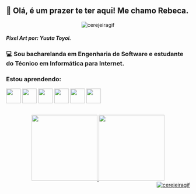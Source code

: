 ## :cherry_blossom: Olá, é um prazer te ter aqui! Me chamo Rebeca. 
<div align="center">
          <img src="https://i1.wp.com/garotasnerds.com/wp-content/uploads/2018/05/gato.gif?resize=500%2C288" alt="cerejeiragif">
</div>

##### Pixel Art por: Yuuta Toyoi.

### :computer: Sou bacharelanda em Engenharia de Software e estudante do Técnico em Informática para Internet. 
### Estou aprendendo:
<img src="https://cdn.jsdelivr.net/gh/devicons/devicon/icons/python/python-original-wordmark.svg" width="40" height="40"/> <img src="https://cdn.jsdelivr.net/gh/devicons/devicon/icons/git/git-plain-wordmark.svg" width="40" height="40"/> 
<img src="https://cdn.jsdelivr.net/gh/devicons/devicon/icons/html5/html5-plain-wordmark.svg" width="40" height="40" /> 
<img src="https://cdn.jsdelivr.net/gh/devicons/devicon/icons/css3/css3-plain-wordmark.svg" width="40" height="40"/> 
<img src="https://cdn.jsdelivr.net/gh/devicons/devicon/icons/javascript/javascript-original.svg" width="40" height="40"/>
<img src="https://cdn.jsdelivr.net/gh/devicons/devicon/icons/bootstrap/bootstrap-original.svg" width="40" height="40"/>
##
<div align="center">
<a href="https://github.com/seu-usuário-aqui">
<img height="180em" src="https://github-readme-stats.vercel.app/api/top-langs/?username=RebecaVelasc0&layout=compact&langs_count=7&theme=dracula"/>
<img height="180em" src="https://github-readme-stats.vercel.app/api?username=RebecaVelasc0&show_icons=true&theme=dracula&include_all_commits=true&count_private=true"/>
</div>
         
<div align="end">
          <img src="https://i.pinimg.com/originals/6c/49/01/6c4901a02c1b54a728980d55c3f2e179.gif" alt="cerejeiragif">
</div>


         

          

          
          
          
          
